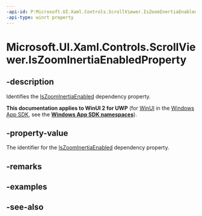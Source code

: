 ```yaml
---
-api-id: P:Microsoft.UI.Xaml.Controls.ScrollViewer.IsZoomInertiaEnabledProperty
-api-type: winrt property
---
```


<!-- Property syntax
public Windows.UI.Xaml.DependencyProperty IsZoomInertiaEnabledProperty { get; }
-->

# Microsoft.UI.Xaml.Controls.ScrollViewer.IsZoomInertiaEnabledProperty

## -description
Identifies the [IsZoomInertiaEnabled](scrollviewer_iszoominertiaenabled.md) dependency property.

**This documentation applies to WinUI 2 for UWP** (for [WinUI](/windows/apps/winui/winui3/) in the [Windows App SDK](/windows/apps/windows-app-sdk/), see the **[Windows App SDK namespaces](/windows/windows-app-sdk/api/winrt/)**).

## -property-value
The identifier for the [IsZoomInertiaEnabled](scrollviewer_iszoominertiaenabled.md) dependency property.

## -remarks

## -examples

## -see-also
